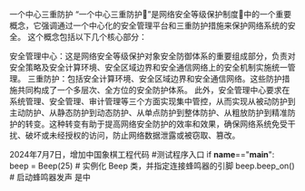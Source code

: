 
一个中心三重防护
“一个中心三重防护”是网络安全等级保护制度中的一个重要概念，它强调通过一个中心化的安全管理平台和三重防护措施来保护网络系统的安全。 这个概念包括以下几个核心部分：

安全管理中心：这是网络安全等级保护对象安全防御体系的重要组成部分，负责对安全策略及安全计算环境、安全区域边界和安全通信网络上的安全机制实施统一管理。
三重防护：包括安全计算环境、安全区域边界和安全通信网络。这些防护措施共同构成了一个多层次、全方位的安全防护体系。
此外，安全管理中心要求在系统管理、安全管理、审计管理等三个方面实现集中管控，从而实现从被动防护到主动防护、从静态防护到动态防护、从单点防护到整体防护、从粗放防护到精准防护的转变。这种转变有助于提高网络安全防护的效率和效果，确保网络系统免受干扰、破坏或未经授权的访问，防止网络数据泄露或被窃取、篡改。

2024年7月7日，增加中国象棋工程代码
#测试程序入口
if __name__=="__main__":
    beep = Beep(25)  # 实例化 Beep 类，并指定连接蜂鸣器的引脚
    beep.beep_on()  # 启动蜂鸣器发声
    是中
